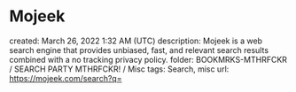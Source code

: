 # Mojeek

created: March 26, 2022 1:32 AM (UTC)
description: Mojeek is a web search engine that provides unbiased, fast, and relevant search results combined with a no tracking privacy policy.
folder: BOOKMRKS-MTHRFCKR / SEARCH PARTY MTHRFCKR! / Misc
tags: Search, misc
url: https://mojeek.com/search?q=